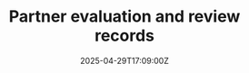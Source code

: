 ---
title: Partner evaluation and review records
linkTitle: Partner evaluation and review records
date: '2025-04-29T17:09:00Z'
weight: 1
description: The Partner Evaluation and Review Record assesses business partners'
  performance and compliance with ISO 44001, focusing on metrics, risk management,
  and improvement areas. The partnership with XYZ Corporation is strong but needs
  better communication and technology integration, with an action plan for enhancements
  and a quarterly review schedule.
draft: false
ref: partner-evaluation-and-review-records
---